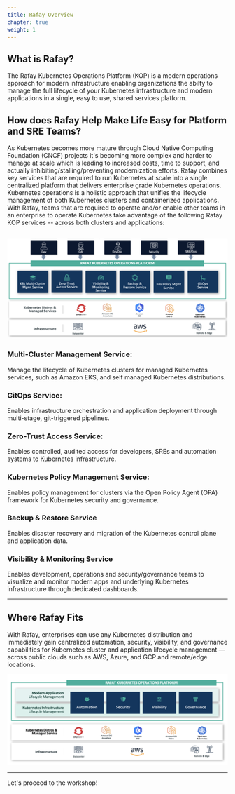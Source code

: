 ```yaml
---
title: Rafay Overview 
chapter: true
weight: 1
---
```



## What is Rafay?

The Rafay Kubernetes Operations Platform (KOP) is a modern operations approach for modern infrastructure enabling organizations the abilty to manage the full lifecycle of your Kubernetes infrastructure and modern applications in a single, easy to use, shared services platform.

## How does Rafay Help Make Life Easy for Platform and SRE Teams?
As Kubernetes becomes more mature through Cloud Native Computing Foundation (CNCF) projects it's becoming more complex and harder to manage at scale which is leading to increased costs, time to support, and actually inhibiting/stalling/preventing modernization efforts. Rafay combines key services that are required to run Kubernetes at scale into a single centralized platform that delivers enterprise grade Kubernetes operations. Kubernetes operations is a holistic approach that unifies the lifecycle management of both Kubernetes clusters and containerized applications. With Rafay, teams that are required to operate and/or enable other teams in an enterprise to operate Kubernetes take advantage of the following Rafay KOP services -- across both clusters and applications:


![Rafay Overview](images/Rafay-Services-V3.png)
---

### Multi-Cluster Management Service: 
Manage the lifecycle of Kubernetes clusters for managed Kubernetes services, such as Amazon EKS, and self managed Kubernetes distributions.

### GitOps Service:
Enables infrastructure orchestration and application deployment through multi-stage, git-triggered pipelines.

### Zero-Trust Access Service:
Enables controlled, audited access for developers, SREs and automation systems to Kubernetes infrastructure.

### Kubernetes Policy Management Service:
Enables policy management for clusters via the Open Policy Agent (OPA) framework for Kubernetes security and governance.

### Backup & Restore Service
Enables disaster recovery and migration of the Kubernetes control plane and application data.

### Visibility & Monitoring Service
Enables development, operations and security/governance teams to visualize and monitor modern apps and underlying Kubernetes infrastructure through dedicated dashboards.

---

## Where Rafay Fits

With Rafay, enterprises can use any Kubernetes distribution and immediately gain centralized automation, security, visibility, and governance capabilities for Kubernetes cluster and application lifecycle management — across public clouds such as AWS, Azure, and GCP and remote/edge locations.

![Rafay Capabilities](images/Rafay-Capabilities-Blue-2-V5.png)

---

Let's proceed to the workshop!
